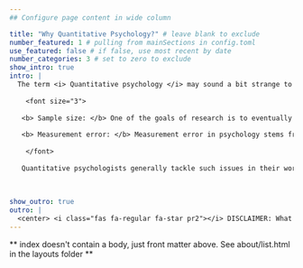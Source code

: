 ```yaml
---
## Configure page content in wide column

title: "Why Quantitative Psychology?" # leave blank to exclude
number_featured: 1 # pulling from mainSections in config.toml
use_featured: false # if false, use most recent by date
number_categories: 3 # set to zero to exclude
show_intro: true
intro: |
  The term <i> Quantitative psychology </i> may sound a bit strange to some. Whenever I tell people outside of psychology about my field, I get the feeling that psychology is mostly perceived as a qualitative discipline. Although this perception is certainly grounded in reality, it is also the case that psychology has become increasingly focused on quantitative research in the past decades. However, unlike "hard" sciences such as biology and physics, research in psychology faces 2 large challenges: arguably small sample sizes (i.e., anywhere between 20 to 1000), and, more importantly, measurement error.  
  
    <font size="3">
  
   <b> Sample size: </b> One of the goals of research is to eventually generalize the findings to a larger population. However, this becomes rather tricky when sample sizes are small. This problem that plagues psychology happen mostly due to data collection being time consuming and/or the lack of research funding. Thus, meticulous knowledge of statistics, inferential techniques, and what can and cannot be done given the sample size, becomes cardinal to most psychological research. This problem happens much less in fields such a data science, where essentially the same statistical models are used, but sample size is often a smaller concern due to the wealth of available data.     
   
   <b> Measurement error: </b> Measurement error in psychology stems from the fact that psychologists are mostly interested in  <i> latent constructs </i>, variables that are not directly measurable, such as personality or intelligence (which remains to this day a highly contentious topic). Since one cannot directly measure personality as one would, say, temperature, statistical knowledge to build tools that accurately measure these latent constructs is essential to the field. After all, all conclusions about a phenomenon would be erroneous if that phenomenon was to be measured incorrectly. This issue is mostly dealt with by the field known as <i> psychometrics </i>, a sub-field of quantitative psychology. 
   
    </font>
   
   Quantitative psychologists generally tackle such issues in their work. However, for better of for worse, quantitative psychology is probably one of the least popular fields in psychology, and arguably a niche degree. But why is that the case? Well, in my experience, very few students apply to quantitative psychology degrees compared to degrees in clinical psychology, developmental psychology, organizational psychology and so on. The fact is that quantitative psychology as a field is in a bit of an interesting position: math focused individuals tend to choose more fully math related fields such as mathematics degrees or statistics degrees, whereas, individuals more interested in the social sciences and humanities tend to avoid topics that are too math-adjacent. As a result, it seems to me that the niche status of quantitative psychology quantitative psychology tends to involve too much humanities for more math oriented individuals and too much math for humanities oriented individuals.  
   
  
    
show_outro: true
outro: |
  <center> <i class="fas fa-regular fa-star pr2"></i> DISCLAIMER: What is written above is purely based on personal experience, and statements about individuals do not generalize to the whole population <i class="fas fa-regular fa-star pr2"></i> </center>
---
```


\*\* index doesn't contain a body, just front matter above. See about/list.html in the layouts folder \*\*
